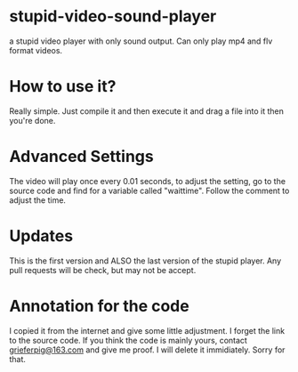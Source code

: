 # stupid-video-sound-player
a stupid video player with only sound output. Can only play mp4 and flv format videos.

# How to use it?
Really simple. Just compile it and then execute it and drag a file into it then you're done.

# Advanced Settings
The video will play once every 0.01 seconds, to adjust the setting, go to the source code and find for a variable called "waittime". Follow the comment to adjust the time.

# Updates
This is the first version and ALSO the last version of the stupid player. Any pull requests will be check, but may not be accept.

# Annotation for the code
I copied it from the internet and give some little adjustment. I forget the link to the source code. If you think the code is mainly yours, contact grieferpig@163.com and give me proof. I will delete it immidiately. Sorry for that.
